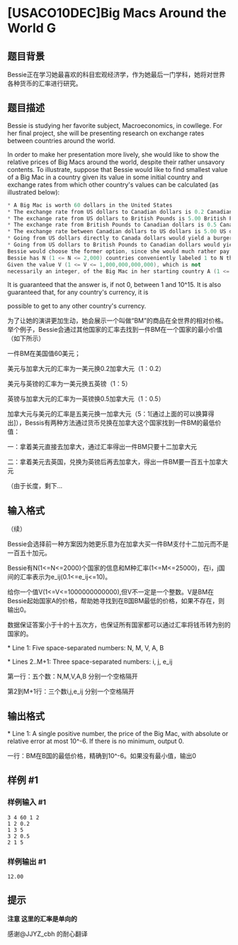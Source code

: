 # [USACO10DEC]Big Macs Around the World G

## 题目背景

Bessie正在学习她最喜欢的科目宏观经济学，作为她最后一门学科，她将对世界各种货币的汇率进行研究。


## 题目描述

Bessie is studying her favorite subject, Macroeconomics, in cowllege. For her final project, she will be presenting research on exchange rates between countries around the world.


In order to make her presentation more lively, she would like to show the relative prices of Big Macs around the world, despite their rather unsavory contents. To illustrate, suppose that Bessie would like to find smallest value of a Big Mac in a country given its value in some initial country and exchange rates from which other country's values can be calculated (as illustrated below):




```cpp
* A Big Mac is worth 60 dollars in the United States 
* The exchange rate from US dollars to Canadian dollars is 0.2 Canadian dollars per US dollar 
* The exchange rate from US dollars to British Pounds is 5.00 British Pounds per US Dollar 
* The exchange rate from British Pounds to Canadian dollars is 0.5 Canadian dollars per British Pound 
* The exchange rate between Canadian dollars to US dollars is 5.00 US dollars per Canadian dollar and Bessie would like to find the smallest possible value of a Big Mac in Canada that can be obtained by exchanging currencies. There are two ways: 
* Going from US dollars directly to Canada dollars would yield a burger worth 60.00 US dollars * 0.2 Canadian dollars / US dollar = 12.00 Canadian dollars 
* Going from US dollars to British Pounds to Canadian dollars would yield a burger worth 60.00 US$ * 5.00 GBP / 1 US$ * 0.5 C$ / 1 GBP = 150.00 C$ (Canadian dollars). 
Bessie would choose the former option, since she would much rather pay 12.00 Canadian dollars instead of 150.00 Canadian dollars for a Big Mac in Canada. 
Bessie has N (1 <= N <= 2,000) countries conveniently labeled 1 to N that she would like to consider along with a list of M (1 <= M <= 25,000) exchange rates e_ij (0.1 < e_ij <= 10), each between countries i and j (1 <= i <= N; 1 <= j <= N). 
Given the value V (1 <= V <= 1,000,000,000,000), which is not 
necessarily an integer, of the Big Mac in her starting country A (1 <= A <= N), help her find the smallest possible value of a Big Mac in country B (1 <= B <= N; B != A) after a series of currency conversions. If there is no minimum, output 0. 
```
It is guaranteed that the answer is, if not 0, between 1 and 10^15.
It is also guaranteed that, for any country's currency, it is

possible to get to any other country's currency.



为了让她的演讲更加生动，她会展示一个叫做“BM”的商品在全世界的相对价格。举个例子，Bessie会通过其他国家的汇率去找到一件BM在一个国家的最小价值（如下所示）


一件BM在美国值60美元；


美元与加拿大元的汇率为一美元换0.2加拿大元（1：0.2）


美元与英镑的汇率为一美元换五英镑（1：5）


英镑与加拿大元的汇率为一英镑换0.5加拿大元（1：0.5）


加拿大元与美元的汇率是五美元换一加拿大元（5：1[通过上面的可以换算得出]），Bessis有两种方法通过货币兑换在加拿大这个国家找到一件BM的最低价值：


一：拿着美元直接去加拿大，通过汇率得出一件BM只要十二加拿大元


二：拿着美元去英国，兑换为英镑后再去加拿大，得出一件BM要一百五十加拿大元


（由于长度，剩下…


## 输入格式

（续）

Bessie会选择前一种方案因为她更乐意为在加拿大买一件BM支付十二加元而不是一百五十加元。


Bessie有N(1<=N<=2000)个国家的信息和M种汇率(1<=M<=25000)，在i，j国间的汇率表示为e\_ij(0.1<=e\_ij<=10)。


给你一个值V(1<=V<=1000000000000),但V不一定是一个整数。V是BM在Bessie起始国家A的价格，帮助她寻找到在B国BM最低的价格，如果不存在，则输出0。


数据保证答案小于十的十五次方，也保证所有国家都可以通过汇率将钱币转为别的国家的。

\* Line 1: Five space-separated numbers: N, M, V, A, B

\* Lines 2..M+1: Three space-separated numbers: i, j, e\_ij

第一行：五个数：N,M,V,A,B 分别一个空格隔开


第2到M+1行：三个数i,j,e\_ij 分别一个空格隔开


## 输出格式

\* Line 1: A single positive number, the price of the Big Mac, with absolute or relative error at most 10^-6. If there is no minimum, output 0.

一行：BM在B国的最低价格，精确到10^-6。如果没有最小值，输出0


## 样例 #1

### 样例输入 #1
```
3 4 60 1 2 
1 2 0.2 
1 3 5 
3 2 0.5 
2 1 5 
```

### 样例输出 #1

```
12.00 
```

## 提示

**注意  这里的汇率是单向的**

感谢@JJYZ\_cbh 的耐心翻译

